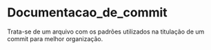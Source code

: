 # Documentacao_de_commit
Trata-se de um arquivo com os padrões utilizados na titulação de um commit para melhor organização.
